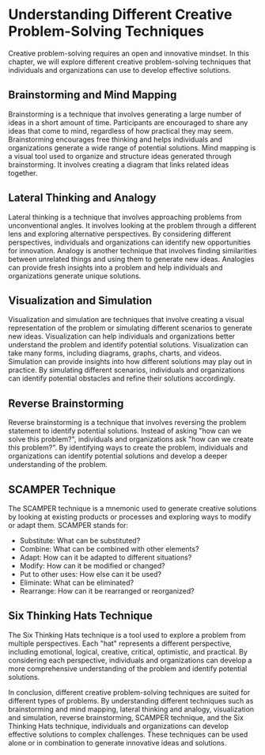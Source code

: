 Understanding Different Creative Problem-Solving Techniques
===========================================================================================================

Creative problem-solving requires an open and innovative mindset. In this chapter, we will explore different creative problem-solving techniques that individuals and organizations can use to develop effective solutions.

Brainstorming and Mind Mapping
------------------------------

Brainstorming is a technique that involves generating a large number of ideas in a short amount of time. Participants are encouraged to share any ideas that come to mind, regardless of how practical they may seem. Brainstorming encourages free thinking and helps individuals and organizations generate a wide range of potential solutions. Mind mapping is a visual tool used to organize and structure ideas generated through brainstorming. It involves creating a diagram that links related ideas together.

Lateral Thinking and Analogy
----------------------------

Lateral thinking is a technique that involves approaching problems from unconventional angles. It involves looking at the problem through a different lens and exploring alternative perspectives. By considering different perspectives, individuals and organizations can identify new opportunities for innovation. Analogy is another technique that involves finding similarities between unrelated things and using them to generate new ideas. Analogies can provide fresh insights into a problem and help individuals and organizations generate unique solutions.

Visualization and Simulation
----------------------------

Visualization and simulation are techniques that involve creating a visual representation of the problem or simulating different scenarios to generate new ideas. Visualization can help individuals and organizations better understand the problem and identify potential solutions. Visualization can take many forms, including diagrams, graphs, charts, and videos. Simulation can provide insights into how different solutions may play out in practice. By simulating different scenarios, individuals and organizations can identify potential obstacles and refine their solutions accordingly.

Reverse Brainstorming
---------------------

Reverse brainstorming is a technique that involves reversing the problem statement to identify potential solutions. Instead of asking "how can we solve this problem?", individuals and organizations ask "how can we create this problem?". By identifying ways to create the problem, individuals and organizations can identify potential solutions and develop a deeper understanding of the problem.

SCAMPER Technique
-----------------

The SCAMPER technique is a mnemonic used to generate creative solutions by looking at existing products or processes and exploring ways to modify or adapt them. SCAMPER stands for:

* Substitute: What can be substituted?
* Combine: What can be combined with other elements?
* Adapt: How can it be adapted to different situations?
* Modify: How can it be modified or changed?
* Put to other uses: How else can it be used?
* Eliminate: What can be eliminated?
* Rearrange: How can it be rearranged or reorganized?

Six Thinking Hats Technique
---------------------------

The Six Thinking Hats technique is a tool used to explore a problem from multiple perspectives. Each "hat" represents a different perspective, including emotional, logical, creative, critical, optimistic, and practical. By considering each perspective, individuals and organizations can develop a more comprehensive understanding of the problem and identify potential solutions.

In conclusion, different creative problem-solving techniques are suited for different types of problems. By understanding different techniques such as brainstorming and mind mapping, lateral thinking and analogy, visualization and simulation, reverse brainstorming, SCAMPER technique, and the Six Thinking Hats technique, individuals and organizations can develop effective solutions to complex challenges. These techniques can be used alone or in combination to generate innovative ideas and solutions.
